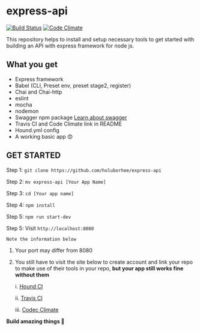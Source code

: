 # express-api

[![Build Status](https://travis-ci.org/holuborhee/express-api.svg?branch=master)](https://travis-ci.org/holuborhee/express-api)
[![Code Climate](https://codeclimate.com/github/codeclimate/codeclimate/badges/gpa.svg)](https://codeclimate.com/github/holuborhee/express-api)

This repository helps to install and setup necessary tools to get started with building an API with express framework for node js.

## What you get

- Express framework
- Babel (CLI, Preset env, preset stage2, register)
- Chai and Chai-http
- eslint
- mocha
- nodemon
- Swagger npm package [Learn about swagger](https://blog.cloudboost.io/adding-swagger-to-existing-node-js-project-92a6624b855b)
- Travis CI and Code Climate link in README
- Hound.yml config
- A working basic app :heart_eyes:

## GET STARTED

Step 1: `git clone https://github.com/holuborhee/express-api`

Step 2: `mv express-api [Your App Name]`

Step 3: `cd [Your app name]`

Step 4: `npm install`

Step 5: `npm run start-dev`

Step 5: Visit `http://localhost:8080`

    Note the information below
  
1. Your port may differ from 8080
2. You still have to visit the site below to create account and link your repo to make use of their tools in your repo, <b>but your app still works fine without them</b>

   i. [Hound CI](https://houndci.com)
   
   ii. [Travis CI](https://travis-ci.org/)
   
   iii. [Codec Climate](https://codeclimate.com/)

**Build amazing things :wine_glass:**



